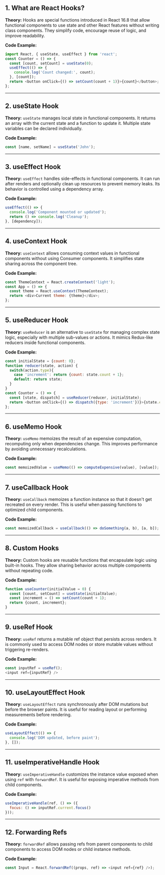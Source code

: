 ## 1. What are React Hooks?

**Theory:**
Hooks are special functions introduced in React 16.8 that allow functional components to use state and other React features without writing class components. They simplify code, encourage reuse of logic, and improve readability.

**Code Example:**

```js
import React, { useState, useEffect } from 'react';
const Counter = () => {
  const [count, setCount] = useState(0);
  useEffect(() => {
    console.log('Count changed:', count);
  }, [count]);
  return <button onClick={() => setCount(count + 1)}>{count}</button>;
};
```

---

## 2. useState Hook

**Theory:**
`useState` manages local state in functional components. It returns an array with the current state and a function to update it. Multiple state variables can be declared individually.

**Code Example:**

```js
const [name, setName] = useState('John');
```

---

## 3. useEffect Hook

**Theory:**
`useEffect` handles side-effects in functional components. It can run after renders and optionally clean up resources to prevent memory leaks. Its behavior is controlled using a dependency array.

**Code Example:**

```js
useEffect(() => {
  console.log('Component mounted or updated');
  return () => console.log('Cleanup');
}, [dependency]);
```

---

## 4. useContext Hook

**Theory:**
`useContext` allows consuming context values in functional components without using Consumer components. It simplifies state sharing across the component tree.

**Code Example:**

```js
const ThemeContext = React.createContext('light');
const App = () => {
  const theme = React.useContext(ThemeContext);
  return <div>Current theme: {theme}</div>;
};
```

---

## 5. useReducer Hook

**Theory:**
`useReducer` is an alternative to `useState` for managing complex state logic, especially with multiple sub-values or actions. It mimics Redux-like reducers inside functional components.

**Code Example:**

```js
const initialState = {count: 0};
function reducer(state, action) {
  switch(action.type){
    case 'increment': return {count: state.count + 1};
    default: return state;
  }
}
const Counter = () => {
  const [state, dispatch] = useReducer(reducer, initialState);
  return <button onClick={() => dispatch({type: 'increment'})}>{state.count}</button>;
};
```

---

## 6. useMemo Hook

**Theory:**
`useMemo` memoizes the result of an expensive computation, recomputing only when dependencies change. This improves performance by avoiding unnecessary recalculations.

**Code Example:**

```js
const memoizedValue = useMemo(() => computeExpensive(value), [value]);
```

---

## 7. useCallback Hook

**Theory:**
`useCallback` memoizes a function instance so that it doesn't get recreated on every render. This is useful when passing functions to optimized child components.

**Code Example:**

```js
const memoizedCallback = useCallback(() => doSomething(a, b), [a, b]);
```

---

## 8. Custom Hooks

**Theory:**
Custom hooks are reusable functions that encapsulate logic using built-in hooks. They allow sharing behavior across multiple components without repeating code.

**Code Example:**

```js
function useCounter(initialValue = 0) {
  const [count, setCount] = useState(initialValue);
  const increment = () => setCount(count + 1);
  return {count, increment};
}
```

---

## 9. useRef Hook

**Theory:**
`useRef` returns a mutable ref object that persists across renders. It is commonly used to access DOM nodes or store mutable values without triggering re-renders.

**Code Example:**

```js
const inputRef = useRef();
<input ref={inputRef} />
```

---

## 10. useLayoutEffect Hook

**Theory:**
`useLayoutEffect` runs synchronously after DOM mutations but before the browser paints. It is useful for reading layout or performing measurements before rendering.

**Code Example:**

```js
useLayoutEffect(() => {
  console.log('DOM updated, before paint');
}, []);
```

---

## 11. useImperativeHandle Hook

**Theory:**
`useImperativeHandle` customizes the instance value exposed when using `ref` with `forwardRef`. It is useful for exposing imperative methods from child components.

**Code Example:**

```js
useImperativeHandle(ref, () => ({
  focus: () => inputRef.current.focus()
}));
```

---

## 12. Forwarding Refs

**Theory:**
`forwardRef` allows passing refs from parent components to child components to access DOM nodes or child instance methods.

**Code Example:**

```js
const Input = React.forwardRef((props, ref) => <input ref={ref} />);
```
